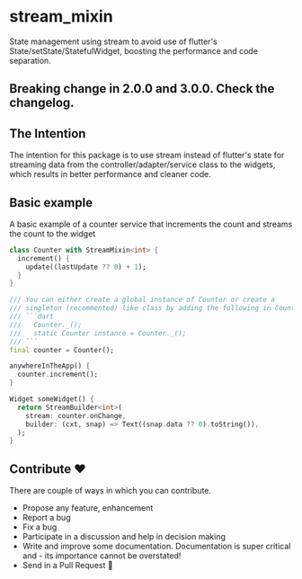 # stream_mixin
State management using stream to avoid use of flutter's State/setState/StatefulWidget, boosting the performance and code separation.

## Breaking change in 2.0.0 and 3.0.0. Check the changelog.

## The Intention

The intention for this package is to use stream instead of flutter's state for streaming data from the controller/adapter/service class to the widgets, which results in better performance and cleaner code.

## Basic example

A basic example of a counter service that increments the count and streams the count to the widget

```dart
class Counter with StreamMixin<int> {
  increment() {
    update((lastUpdate ?? 0) + 1);
  }
}

/// You can either create a global instance of Counter or create a
/// singleton (recommented) like class by adding the following in Counter class
/// ```dart
///   Counter._();
///   static Counter instance = Counter._();
/// ```
final counter = Counter();

anywhereInTheApp() {
  counter.increment();
}

Widget someWidget() {
  return StreamBuilder<int>(
    stream: counter.onChange,
    builder: (cxt, snap) => Text((snap.data ?? 0).toString()),
  );
}
```

## Contribute ❤️
There are couple of ways in which you can contribute.
- Propose any feature, enhancement
- Report a bug
- Fix a bug
- Participate in a discussion and help in decision making
- Write and improve some documentation. Documentation is super critical and - its importance cannot be overstated!
- Send in a Pull Request 🙂